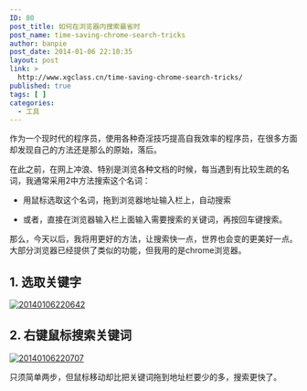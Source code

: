```yaml
---
ID: 80
post_title: 如何在浏览器内搜索最省时
post_name: time-saving-chrome-search-tricks
author: banpie
post_date: 2014-01-06 22:10:35
layout: post
link: >
  http://www.xgclass.cn/time-saving-chrome-search-tricks/
published: true
tags: [ ]
categories:
  - 工具
---
```

作为一个现时代的程序员，使用各种奇淫技巧提高自我效率的程序员，在很多方面却发现自己的方法还是那么的原始，落后。

在此之前，在网上冲浪、特别是浏览各种文档的时候，每当遇到有比较生疏的名词，我通常采用2中方法搜索这个名词：

*   用鼠标选取这个名词，拖到浏览器地址输入栏上，自动搜索

*   或者，直接在浏览器输入栏上面输入需要搜索的关键词，再按回车键搜索。

那么，今天以后，我将用更好的方法，让搜索快一点，世界也会变的更美好一点。大部分浏览器已经提供了类似的功能，但我用的是chrome浏览器。

## 1\. 选取关键字

[![20140106220642][1]][1]

## 2\. 右键鼠标搜索关键词

[![20140106220707][2]][2]

只须简单两步，但鼠标移动却比把关键词拖到地址栏要少的多，搜索更快了。

 [1]: http://www.xgclass.cn/wp-content/uploads/2018/11/20140106220642.jpg
 [2]: http://7arnhx.com1.z0.glb.clouddn.com/wp-content/uploads/2014/01/20140106220707.jpg